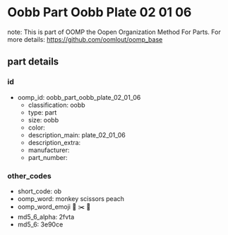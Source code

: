 # Oobb Part Oobb Plate 02 01 06  

note: This is part of OOMP the Oopen Organization Method For Parts. For more details: https://github.com/oomlout/oomp_base

##  part details





### id
* oomp_id: oobb_part_oobb_plate_02_01_06
  * classification: oobb
  * type: part
  * size: oobb
  * color: 
  * description_main: plate_02_01_06
  * description_extra: 
  * manufacturer: 
  * part_number: 

### other_codes
* short_code: ob
* oomp_word: monkey scissors peach
* oomp_word_emoji :monkey: :scissors: :peach:
* md5_6_alpha: 2fvta
* md5_6: 3e90ce